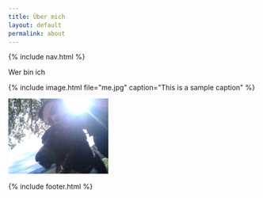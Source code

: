```yaml
---
title: Über mich
layout: default
permalink: about
---
```

{% include nav.html %}

Wer bin ich

{% include image.html file="me.jpg" caption="This is a sample caption" %}

<img src="me.jpg" width="40%" height="40%" class="mx-auto d-block">

{% include footer.html %}